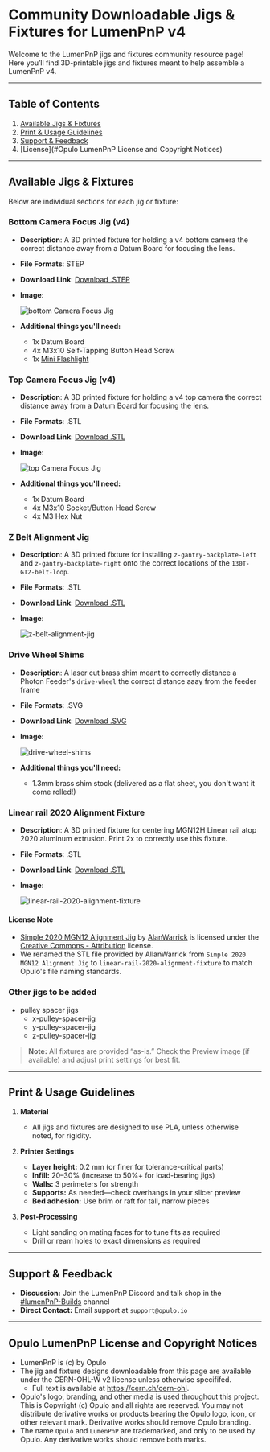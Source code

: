# Community Downloadable Jigs & Fixtures for LumenPnP v4

Welcome to the LumenPnP jigs and fixtures community resource page! Here you’ll find 3D-printable jigs and fixtures meant to help assemble a LumenPnP v4.

---

## Table of Contents

1. [Available Jigs & Fixtures](#available-jigs--fixtures)
2. [Print & Usage Guidelines](#print--usage-guidelines)
3. [Support & Feedback](#support--feedback)
4. [License](#Opulo LumenPnP License and Copyright Notices)

---

## Available Jigs & Fixtures

Below are individual sections for each jig or fixture:

### Bottom Camera Focus Jig (v4)

* **Description**: A 3D printed fixture for holding a v4 bottom camera the correct distance away from a Datum Board for focusing the lens.
* **File Formats**: STEP
* **Download Link**: [Download .STEP](assets/bottom-camera-focus-v4.step)
* **Image**:

    ![bottom Camera Focus Jig](img/bottom-camera-focus-jig-v4.png)

* **Additional things you'll need:**

  * 1x Datum Board
  * 4x M3x10 Self-Tapping Button Head Screw
  * 1x [Mini Flashlight](https://www.amazon.com/Flashlight-Keychain-Rechargeable-Waterproof-Emergencies/dp/B0BHH7FXJ9/)

### Top Camera Focus Jig (v4)

* **Description**: A 3D printed fixture for holding a v4 top camera the correct distance away from a Datum Board for focusing the lens.
* **File Formats**: .STL
* **Download Link**: [Download .STL](assets/top-camera-focus-jig-v4.stl)
* **Image**:

    ![top Camera Focus Jig](img/top-camera-focus-jig-v4.png)

* **Additional things you'll need:**

  * 1x Datum Board
  * 4x M3x10 Socket/Button Head Screw
  * 4x M3 Hex Nut

### Z Belt Alignment Jig

* **Description**: A 3D printed fixture for installing `z-gantry-backplate-left` and `z-gantry-backplate-right` onto the correct locations of the `130T-GT2-belt-loop`.
* **File Formats**: .STL
* **Download Link**: [Download .STL](assets/z-belt-alignment-jig.stl)
* **Image**:

    ![z-belt-alignment-jig](img/z-belt-alignment-jig.png)

### Drive Wheel Shims

* **Description**: A laser cut brass shim meant to correctly distance a Photon Feeder's `drive-wheel` the correct distance aaay from the feeder frame
* **File Formats**: .SVG
* **Download Link**: [Download .SVG](assets/drive-wheel-shims.svg)
* **Image**:

    ![drive-wheel-shims](img/drive-wheel-shims.png)

* **Additional things you'll need:**
  * 1.3mm brass shim stock (delivered as a flat sheet, you don't want it come rolled!)

### Linear rail 2020 Alignment Fixture

* **Description**: A 3D printed fixture for centering MGN12H Linear rail atop 2020 aluminum extrusion. Print 2x to correctly use this fixture.
* **File Formats**: .STL
* **Download Link**: [Download .STL](assets/linear-rail-2020-alignment-fixture.stl)
* **Image**:

    ![linear-rail-2020-alignment-fixture](img/linear-rail-2020-alignment-fixture.png)

#### License Note

* [Simple 2020 MGN12 Alignment Jig](https://www.thingiverse.com/thing:3452533)
by [AlanWarrick](https://www.thingiverse.com/AlanWarrick) is licensed under the [Creative Commons - Attribution](https://creativecommons.org/licenses/by/4.0/) license.
* We renamed the STL file provided by AllanWarrick from `Simple 2020 MGN12 Alignment Jig` to `linear-rail-2020-alignment-fixture` to match Opulo's file naming standards.

### Other jigs to be added

* pulley spacer jigs
  * x-pulley-spacer-jig
  * y-pulley-spacer-jig
  * z-pulley-spacer-jig

> **Note:** All fixtures are provided “as-is.” Check the Preview image (if available) and adjust print settings for best fit.

---

## Print & Usage Guidelines

1. **Material**

   * All jigs and fixtures are designed to use PLA, unless otherwise noted, for rigidity.

2. **Printer Settings**

   * **Layer height:** 0.2 mm (or finer for tolerance-critical parts)
   * **Infill:** 20–30% (increase to 50%+ for load-bearing jigs)
   * **Walls:** 3 perimeters for strength
   * **Supports:** As needed—check overhangs in your slicer preview
   * **Bed adhesion:** Use brim or raft for tall, narrow pieces

3. **Post-Processing**

   * Light sanding on mating faces for to tune fits as required
   * Drill or ream holes to exact dimensions as required

---

## Support & Feedback

* **Discussion:** Join the LumenPnP Discord and talk shop in the [#lumenPnP-Builds](https://discord.gg/fWxdedF2Vn) channel
* **Direct Contact:** Email support at `support@opulo.io`

---

## Opulo LumenPnP License and Copyright Notices

* LumenPnP is (c) by Opulo
* The jig and fixture designs downloadable from this page are available under the CERN-OHL-W v2 license unless otherwise specififed.
  * Full text is available at https://cern.ch/cern-ohl.
* Opulo's logo, branding, and other media is used throughout this project. This is Copyright (c) Opulo and all rights are reserved. You may not distribute derivative works or products bearing the Opulo logo, icon, or other relevant mark. Derivative works should remove Opulo branding.
* The name `Opulo` and `LumenPnP` are trademarked, and only to be used by Opulo. Any derivative works should remove both marks.
